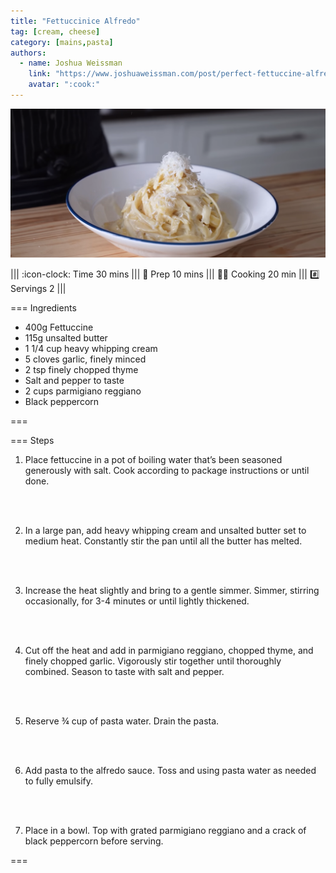 ```yaml
---
title: "Fettuccinice Alfredo"
tag: [cream, cheese]
category: [mains,pasta]
authors:
  - name: Joshua Weissman
    link: "https://www.joshuaweissman.com/post/perfect-fettuccine-alfredo"
    avatar: ":cook:"
---
```


![](img/fettuccine-alfredo.png)

||| :icon-clock: Time
30 mins
||| :knife: Prep
10 mins
||| :cook: Cooking
20 min
||| :hash: Servings
2
|||

=== Ingredients

- 400g Fettuccine
- 115g unsalted butter
- 1 1/4 cup heavy whipping cream
- 5 cloves garlic, finely minced
- 2 tsp finely chopped thyme
- Salt and pepper to taste
- 2 cups parmigiano reggiano
- Black peppercorn 

===

=== Steps

1. Place fettuccine in a pot of boiling water that’s been seasoned generously with salt. Cook according to package instructions or until done. 
<br>
<br>

2. In a large pan, add heavy whipping cream and unsalted butter set to medium heat. Constantly stir the pan until all the butter has melted.
<br>
<br>

3. Increase the heat slightly and bring to a gentle simmer. Simmer, stirring occasionally, for 3-4 minutes or until lightly thickened.
<br>
<br>

4. Cut off the heat and add in parmigiano reggiano, chopped thyme, and finely chopped garlic. Vigorously stir together until thoroughly combined. Season to taste with salt and pepper.
<br>
<br>

5. Reserve ¾ cup of pasta water. Drain the pasta.
<br>
<br>

6. Add pasta to the alfredo sauce. Toss and using pasta water as needed to fully emulsify. 
<br>
<br>

7. Place in a bowl. Top with grated parmigiano reggiano and a crack of black peppercorn before serving. 

===
